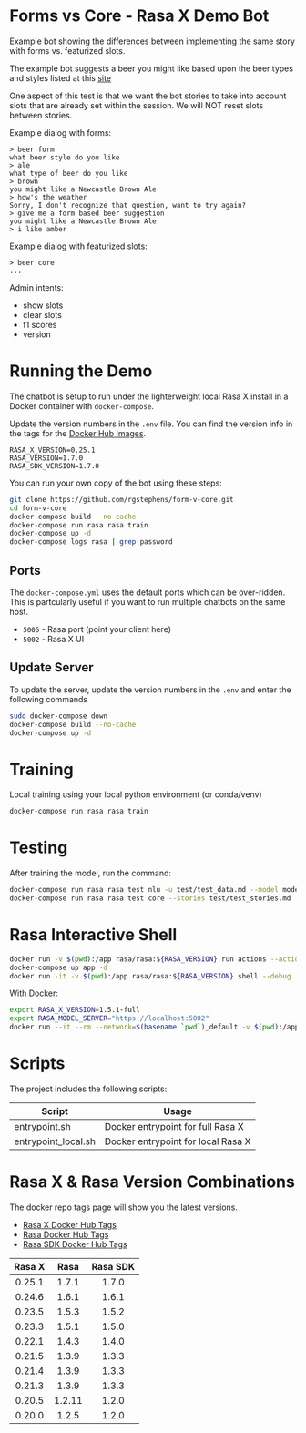 # Forms vs Core - Rasa X Demo Bot

Example bot showing the differences between implementing the same story with forms vs. featurized slots.

The example bot suggests a beer you might like based upon the beer types and styles listed at this [site](https://www.thebeerstore.ca/beer-101/beer-types/)

One aspect of this test is that we want the bot stories to take into account slots that are already
set within the session. We will NOT reset slots between stories.

Example dialog with forms:

```
> beer form
what beer style do you like
> ale
what type of beer do you like
> brown
you might like a Newcastle Brown Ale
> how's the weather
Sorry, I don't recognize that question, want to try again?
> give me a form based beer suggestion
you might like a Newcastle Brown Ale
> i like amber
```

Example dialog with featurized slots:

```
> beer core
...
```

Admin intents:

- show slots
- clear slots
- f1 scores
- version

# Running the Demo

The chatbot is setup to run under the lighterweight local Rasa X install in a Docker container with `docker-compose`.

Update the version numbers in the `.env` file. You can find the version info in the tags for the [Docker Hub Images](https://hub.docker.com/u/rasa).

```
RASA_X_VERSION=0.25.1
RASA_VERSION=1.7.0
RASA_SDK_VERSION=1.7.0
```

You can run your own copy of the bot using these steps:

```sh
git clone https://github.com/rgstephens/form-v-core.git
cd form-v-core
docker-compose build --no-cache
docker-compose run rasa rasa train
docker-compose up -d
docker-compose logs rasa | grep password
```

## Ports

The `docker-compose.yml` uses the default ports which can be over-ridden. This is partcularly useful if you want to run multiple chatbots on the same host.

- `5005` - Rasa port (point your client here)
- `5002` - Rasa X UI

## Update Server

To update the server, update the version numbers in the `.env` and enter the following commands

```sh
sudo docker-compose down
docker-compose build --no-cache
docker-compose up -d
```

# Training

Local training using your local python environment (or conda/venv)

```sh
docker-compose run rasa rasa train
```

# Testing

After training the model, run the command:

```sh
docker-compose run rasa rasa test nlu -u test/test_data.md --model models/$(ls models)
docker-compose run rasa rasa test core --stories test/test_stories.md
```

# Rasa Interactive Shell

```sh
docker run -v $(pwd):/app rasa/rasa:${RASA_VERSION} run actions --actions actions.actions
docker-compose up app -d
docker run -it -v $(pwd):/app rasa/rasa:${RASA_VERSION} shell --debug
```

With Docker:

```sh
export RASA_X_VERSION=1.5.1-full
export RASA_MODEL_SERVER="https://localhost:5002"
docker run --it --rm --network=$(basename `pwd`)_default -v $(pwd):/app rasa/rasa:${RASA_X_VERSION} shell --model /app/models/$(ls models) --endpoints endpoints_local.yml
```

# Scripts

The project includes the following scripts:

| Script              | Usage                              |
| ------------------- | ---------------------------------- |
| entrypoint.sh       | Docker entrypoint for full Rasa X  |
| entrypoint_local.sh | Docker entrypoint for local Rasa X |

# Rasa X & Rasa Version Combinations

The docker repo tags page will show you the latest versions.

* [Rasa X Docker Hub Tags](https://hub.docker.com/r/rasa/rasa-x/tags)
* [Rasa Docker Hub Tags](https://hub.docker.com/r/rasa/rasa/tags)
* [Rasa SDK Docker Hub Tags](https://hub.docker.com/r/rasa/rasa-sdk/tags)

| Rasa X |  Rasa  | Rasa SDK |
| :----: | :----: | :------: |
| 0.25.1 | 1.7.1  |  1.7.0   |
| 0.24.6 | 1.6.1  |  1.6.1   |
| 0.23.5 | 1.5.3  |  1.5.2   |
| 0.23.3 | 1.5.1  |  1.5.0   |
| 0.22.1 | 1.4.3  |  1.4.0   |
| 0.21.5 | 1.3.9  |  1.3.3   |
| 0.21.4 | 1.3.9  |  1.3.3   |
| 0.21.3 | 1.3.9  |  1.3.3   |
| 0.20.5 | 1.2.11 |  1.2.0   |
| 0.20.0 | 1.2.5  |  1.2.0   |
